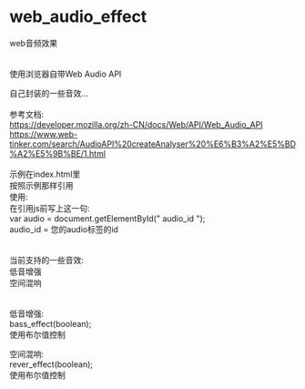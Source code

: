 # web_audio_effect
web音频效果
<br/><br/><br/>
使用浏览器自带Web Audio API

自己封装的一些音效...
<br/><br/>
参考文档:<br/>
https://developer.mozilla.org/zh-CN/docs/Web/API/Web_Audio_API
<br/>https://www.web-tinker.com/search/AudioAPI%20createAnalyser%20%E6%B3%A2%E5%BD%A2%E5%9B%BE/1.html
<br/><br/>示例在index.html里<br/>按照示例那样引用<br/>
使用:<br/>
在引用js前写上这一句:<br/>
var audio = document.getElementById(" audio_id ");
<br/>
audio_id = 您的audio标签的id
<br/><br/><br/>
当前支持的一些音效:<br/>
低音增强<br/>空间混响<br/>
<br/><br/>
低音增强:<br/>
bass_effect(boolean);<br/>使用布尔值控制<br/>

空间混响:<br/>
rever_effect(boolean);<br/>使用布尔值控制<br/>

